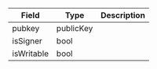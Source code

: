 

| Field | Type | Description |
|--|--|--|
| pubkey |  publicKey |  |
| isSigner |  bool |  |
| isWritable |  bool |  |
